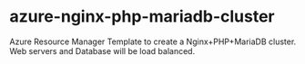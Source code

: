 # azure-nginx-php-mariadb-cluster
Azure Resource Manager Template to create a Nginx+PHP+MariaDB cluster. Web servers and Database will be load balanced.
